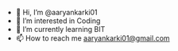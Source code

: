 - 👋 Hi, I’m @aaryankarki01
- 👀 I’m interested in Coding
- 🌱 I’m currently learning BIT
- 📫 How to reach me aaryankarki01@gmail.com


<!---
aaryankarki01/aaryankarki01 is a ✨ special ✨ repository because its `README.md` (this file) appears on your GitHub profile.
You can click the Preview link to take a look at your changes.
--->
